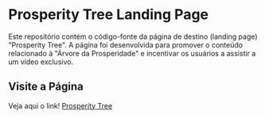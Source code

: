 # Prosperity Tree Landing Page

Este repositório contém o código-fonte da página de destino (landing page) "Prosperity Tree". A página foi desenvolvida para promover o conteúdo relacionado à "Árvore da Prosperidade" e incentivar os usuários a assistir a um vídeo exclusivo.

## Visite a Página

Veja aqui o link! [Prosperity Tree](https://dereckye.github.io/Freelance-LP-1/) 
